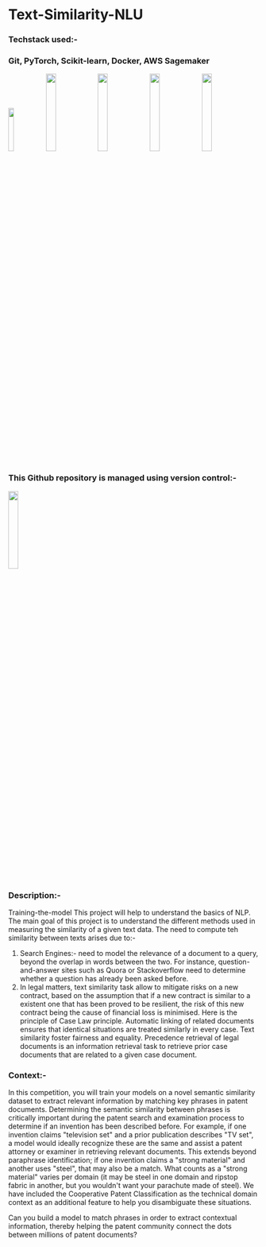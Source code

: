 # Text-Similarity-NLU
### Techstack used:-
### Git, PyTorch, Scikit-learn, Docker, AWS Sagemaker 
<image src="https://user-images.githubusercontent.com/89546195/225781842-22fb4c61-dfe6-46d8-b5b8-6b00dedee6e3.png" width=15% height=15%><image src="https://user-images.githubusercontent.com/89546195/225764006-ce83be94-53a6-4312-83a5-ff67b98788cf.png" width=20% height=20%> <image src="https://user-images.githubusercontent.com/89546195/225781255-f5ec1e01-a055-4297-ad1c-0b0df5ad16b0.png" width=20% height=20%> <image src="https://user-images.githubusercontent.com/89546195/225764601-6166b326-c5a1-4da1-8048-35586b9493bd.png" width=20% height=20%> <image src="https://user-images.githubusercontent.com/89546195/225781413-acd30481-de8f-4f73-84d7-dea8d7a4edb8.png" width=20% height=20%>


### This Github repository is managed using version control:-
 <image src="https://user-images.githubusercontent.com/89546195/225790576-59df3439-dee3-44ff-ad7a-bbb8d159a5c9.png" width=20% height=20%> 

### Description:-
Training-the-model
This project will help to understand the basics of NLP. The main goal of  this project is to understand the different methods used in measuring the similarity of a given text data. 
The need to compute teh similarity between texts arises due to:-
1) Search Engines:- need to model the relevance of a document to a query, beyond the overlap in words between the two. For instance, question-and-answer sites such as Quora or Stackoverflow need to determine whether a question has already been asked before.
2) In legal matters, text similarity task allow to mitigate risks on a new contract, based on the assumption that if a new contract is similar to a existent one that has been proved to be resilient, the risk of this new contract being the cause of financial loss is minimised. Here is the principle of Case Law principle. Automatic linking of related documents ensures that identical situations are treated similarly in every case. Text similarity foster fairness and equality. Precedence retrieval of legal documents is an information retrieval task to retrieve prior case documents that are related to a given case document.

### Context:-
In this competition, you will train your models on a novel semantic similarity dataset to extract relevant information by matching key phrases in patent documents. Determining the semantic similarity between phrases is critically important during the patent search and examination process to determine if an invention has been described before. For example, if one invention claims "television set" and a prior publication describes "TV set", a model would ideally recognize these are the same and assist a patent attorney or examiner in retrieving relevant documents. This extends beyond paraphrase identification; if one invention claims a "strong material" and another uses "steel", that may also be a match. What counts as a "strong material" varies per domain (it may be steel in one domain and ripstop fabric in another, but you wouldn't want your parachute made of steel). We have included the Cooperative Patent Classification as the technical domain context as an additional feature to help you disambiguate these situations.

Can you build a model to match phrases in order to extract contextual information, thereby helping the patent community connect the dots between millions of patent documents?

